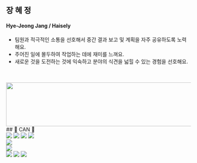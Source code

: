 ## 장 혜 정
#### Hye-Jeong Jang / Haisely
- 팀원과 적극적인 소통을 선호해서 중간 결과 보고 및 계획을 자주 공유하도록 노력해요.<br />
- 주어진 일에 몰두하여 작업하는 데에 재미를 느껴요.<br />
- 새로운 것을 도전하는 것에 익숙하고 분야의 식견을 넓힐 수 있는 경험을 선호해요.<br />
<br />
<br />
<a href="https://github.com/devxb/gitanimals">
  <img src="https://render.gitanimals.org/lines/Ssun2zang?pet-id=1" width="1000" height="120"/>
</a>
## 🔨 CAN 🔨
<div style="display:flex; flex-direction:column; align-items:flex-start;">
    <div>
        <img src="https://img.shields.io/badge/c%23-%23239120.svg?style=for-the-badge&logo=csharp&logoColor=white"> 
        <img src="https://img.shields.io/badge/java-%23ED8B00.svg?style=for-the-badge&logo=openjdk&logoColor=white"> 
        <img src="https://img.shields.io/badge/javascript-%23323330.svg?style=for-the-badge&logo=javascript&logoColor=%23F7DF1E"> 
        <img src="https://img.shields.io/badge/python-3670A0?style=for-the-badge&logo=python&logoColor=ffdd54"> 
    </div>
    <div>
        <img src="https://img.shields.io/badge/mysql-%2300f.svg?style=for-the-badge&logo=mysql&logoColor=white">
    </div>
    <div>
        <img src="https://img.shields.io/badge/AWS-%23FF9900.svg?style=for-the-badge&logo=amazon-aws&logoColor=white"> 
    </div>
    <div>
        <img src="https://img.shields.io/badge/Flutter-%2302569B.svg?style=for-the-badge&logo=Flutter&logoColor=white"> 
        <img src="https://img.shields.io/badge/spring-%236DB33F.svg?style=for-the-badge&logo=spring&logoColor=white"> 
        <img src="https://img.shields.io/badge/unity-%23000000.svg?style=for-the-badge&logo=unity&logoColor=white"> 
    </div>
</div>
